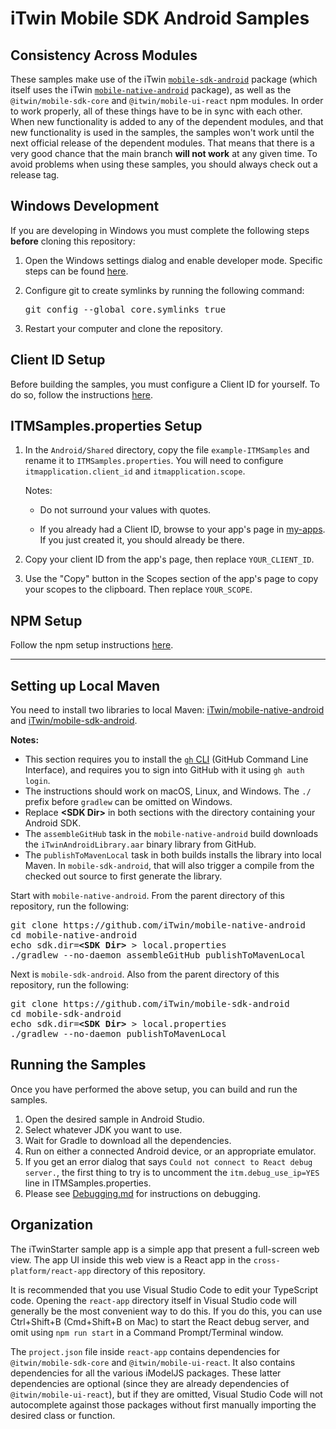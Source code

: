 # iTwin Mobile SDK Android Samples

## Consistency Across Modules

These samples make use of the iTwin [`mobile-sdk-android`](https://github.com/iTwin/mobile-sdk-android) package (which itself uses the iTwin [`mobile-native-android`](https://github.com/iTwin/mobile-native-android/releases) package), as well as the `@itwin/mobile-sdk-core` and `@itwin/mobile-ui-react` npm modules. In order to work properly, all of these things have to be in sync with each other. When new functionality is added to any of the dependent modules, and that new functionality is used in the samples, the samples won't work until the next official release of the dependent modules. That means that there is a very good chance that the main branch __will not work__ at any given time. To avoid problems when using these samples, you should always check out a release tag.

## Windows Development

If you are developing in Windows you must complete the following steps __before__ cloning this repository:

1. Open the Windows settings dialog and enable developer mode. Specific steps can be found [here](https://docs.microsoft.com/en-us/windows/apps/get-started/enable-your-device-for-development).
1. Configure git to create symlinks by running the following command:

    <pre>git config --global core.symlinks true</pre>
1. Restart your computer and clone the repository.

## Client ID Setup

Before building the samples, you must configure a Client ID for yourself. To do so, follow the instructions [here](../cross-platform/ClientID.md).

## ITMSamples.properties Setup

1. In the `Android/Shared` directory, copy the file `example-ITMSamples` and rename it to `ITMSamples.properties`. You will need to configure `itmapplication.client_id` and `itmapplication.scope`.

    Notes:

    * Do not surround your values with quotes.

    * If you already had a Client ID, browse to your app's page in [my-apps](https://developer.bentley.com/my-apps/). If you just created it, you should already be there.

1. Copy your client ID from the app's page, then replace `YOUR_CLIENT_ID`.
1. Use the "Copy" button in the Scopes section of the app's page to copy your scopes to the clipboard. Then replace `YOUR_SCOPE`.

## NPM Setup

Follow the npm setup instructions [here](../cross-platform/npm.md).

---

## Setting up Local Maven

You need to install two libraries to local Maven: [iTwin/mobile-native-android](https://github.com/iTwin/mobile-native-android) and [iTwin/mobile-sdk-android](https://github.com/iTwin/mobile-sdk-android).

__Notes:__
- This section requires you to install the [`gh` CLI](https://cli.github.com/) (GitHub Command Line Interface), and requires you to sign into GitHub with it using `gh auth login`.
- The instructions should work on macOS, Linux, and Windows. The `./` prefix before `gradlew` can be omitted on Windows.
- Replace <b>&lt;SDK Dir&gt;</b> in both sections with the directory containing your Android SDK.
- The `assembleGitHub` task in the `mobile-native-android` build downloads the `iTwinAndroidLibrary.aar` binary library from GitHub.
- The `publishToMavenLocal` task in both builds installs the library into local Maven. In `mobile-sdk-android`, that will also trigger a compile from the checked out source to first generate the library.

Start with `mobile-native-android`. From the parent directory of this repository, run the following:

<pre>
git clone https://github.com/iTwin/mobile-native-android
cd mobile-native-android
echo sdk.dir=<b>&lt;SDK Dir&gt;</b> &gt local.properties
./gradlew --no-daemon assembleGitHub publishToMavenLocal
</pre>

Next is `mobile-sdk-android`. Also from the parent directory of this repository, run the following:

<pre>
git clone https://github.com/iTwin/mobile-sdk-android
cd mobile-sdk-android
echo sdk.dir=<b>&lt;SDK Dir&gt;</b> &gt local.properties
./gradlew --no-daemon publishToMavenLocal
</pre>

## Running the Samples

Once you have performed the above setup, you can build and run the samples.

1. Open the desired sample in Android Studio.
1. Select whatever JDK you want to use.
1. Wait for Gradle to download all the dependencies.
1. Run on either a connected Android device, or an appropriate emulator.
1. If you get an error dialog that says `Could not connect to React debug server.`, the first thing to try is to uncomment the `itm.debug_use_ip=YES` line in ITMSamples.properties.
1. Please see [Debugging.md](./Debugging.md) for instructions on debugging.

## Organization

The iTwinStarter sample app is a simple app that present a full-screen web view. The app UI inside this web view is a React app in the `cross-platform/react-app` directory of this repository.

It is recommended that you use Visual Studio Code to edit your TypeScript code. Opening the `react-app` directory itself in Visual Studio code will generally be the most convenient way to do this. If you do this, you can use Ctrl+Shift+B (Cmd+Shift+B on Mac) to start the React debug server, and omit using `npm run start` in a Command Prompt/Terminal window.

The `project.json` file inside `react-app` contains dependencies for `@itwin/mobile-sdk-core` and `@itwin/mobile-ui-react`. It also contains dependencies for all the various iModelJS packages. These latter dependencies are optional (since they are already dependencies of `@itwin/mobile-ui-react`), but if they are omitted, Visual Studio Code will not autocomplete against those packages without first manually importing the desired class or function.
